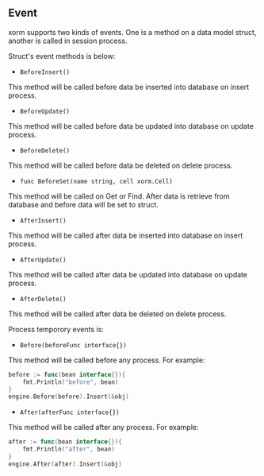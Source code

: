 ## Event
xorm supports two kinds of events. One is a method on a data model struct, another is called in session process.

Struct's event methods is below:

* `BeforeInsert()`

This method will be called before data be inserted into database on insert process.

* `BeforeUpdate()`

This method will be called before data be updated into database on update process.

* `BeforeDelete()`

This method will be called before data be deleted on delete process.

* `func BeforeSet(name string, cell xorm.Cell)`

This method will be called on  Get or Find. After data is retrieve from database and before data will be set to struct.

* `AfterInsert()`

This method will be called after data be inserted into database on insert process.

* `AfterUpdate()`

This method will be called after data be updated into database on update process.

* `AfterDelete()`

This method will be called after data be deleted on delete process.

Process temporory events is:

* `Before(beforeFunc interface{})`

This method will be called before any process. For example:

```Go
before := func(bean interface{}){
    fmt.Println("before", bean)
}
engine.Before(before).Insert(&obj)
```

* `After(afterFunc interface{})`

This method will be called after any process. For example:

```Go
after := func(bean interface{}){
    fmt.Println("after", bean)
}
engine.After(after).Insert(&obj)
```
